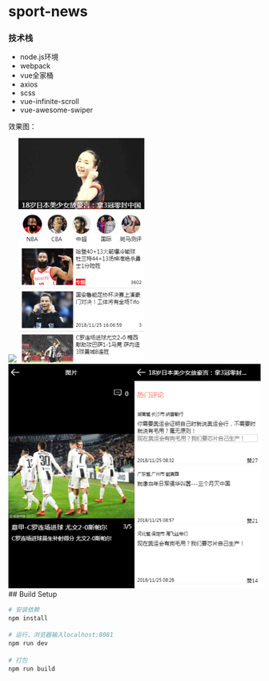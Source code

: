 # sport-news
### 技术栈
* node.js环境
* webpack
* vue全家桶
* axios
* scss
* vue-infinite-scroll
* vue-awesome-swiper

效果图：

<img width="50%" src="https://github.com/jiulanrensan/sportsNews/blob/master/Screenrecorder-2018-09-25-23-30-40-705.mp4_1540806651.gif">
<img width="50%" src="https://github.com/jiulanrensan/sportsNews/blob/master/%E5%BE%AE%E4%BF%A1%E6%88%AA%E5%9B%BE_20181125191342.png"><img width="50%" src="https://github.com/jiulanrensan/sportsNews/blob/master/%E5%BE%AE%E4%BF%A1%E6%88%AA%E5%9B%BE_20181125191413.png"><img width="50%" src="https://github.com/jiulanrensan/sportsNews/blob/master/%E5%BE%AE%E4%BF%A1%E6%88%AA%E5%9B%BE_20181125191502.png">
## Build Setup

``` bash
# 安装依赖
npm install

# 运行，浏览器输入localhost:8081
npm run dev

# 打包
npm run build

```


